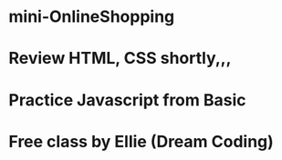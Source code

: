 # mini-OnlineShopping

# Review HTML, CSS shortly,,,
# 
# Practice Javascript from Basic 

# Free class by Ellie (Dream Coding)
